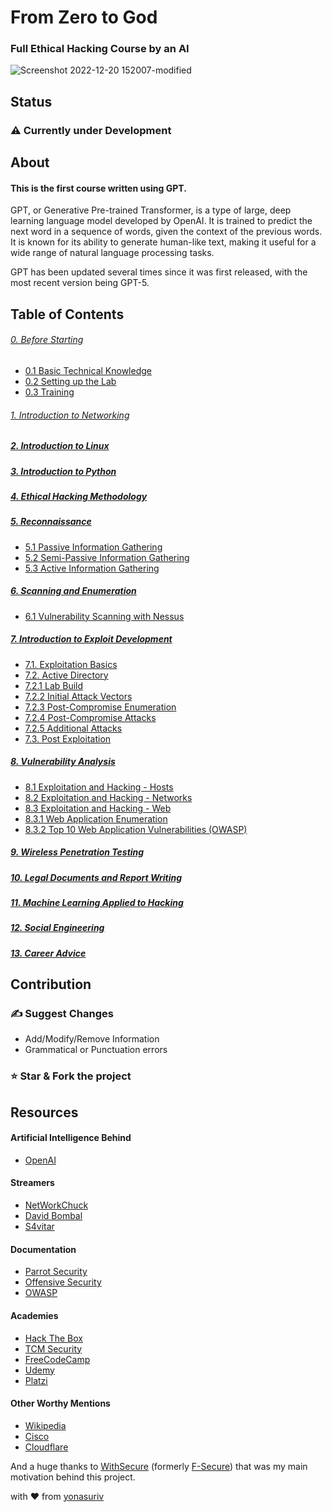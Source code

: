 # From Zero to God 
### Full Ethical Hacking Course by an AI


![Screenshot 2022-12-20 152007-modified](https://user-images.githubusercontent.com/59540565/208688779-99e16e50-d604-42fa-a50b-7f675c58f8c3.png)

## Status
### ⚠️ Currently under Development


## About

#### **This is the first course written using GPT.**

GPT, or Generative Pre-trained Transformer, is a type of large, deep learning language model developed by OpenAI. It is trained to predict the next word in a sequence of words, given the context of the previous words. It is known for its ability to generate human-like text, making it useful for a wide range of natural language processing tasks.

GPT has been updated several times since it was first released, with the most recent version being GPT-5.

## Table of Contents

###### [0. Before Starting](https://github.com/yonasuriv/Ethical-Hacking-Full-Course/blob/main/0.%20Before%20Starting.md)
- [0.1 Basic Technical Knowledge]()
- [0.2 Setting up the Lab](https://github.com/yonasuriv/Ethical-Hacking-Full-Course/blob/main/1.%20Setting%20up%20the%20Lab.md)
- [0.3 Training]()
###### [1. Introduction to Networking](https://github.com/yonasuriv/Ethical-Hacking-Full-Course/blob/main/2.%20Introduction%20to%20Networking.md)
##### [2. Introduction to Linux](https://github.com/yonasuriv/Ethical-Hacking-Full-Course/blob/main/3.%20Introduction%20to%20Linux.md)
##### [3. Introduction to Python](https://github.com/yonasuriv/Ethical-Hacking-Full-Course/blob/main/4.%20Introduction%20to%20Python.md)
##### [4. Ethical Hacking Methodology]()
##### [5. Reconnaissance]()
- [5.1 Passive Information Gathering]()
- [5.2 Semi-Passive Information Gathering]()
- [5.3 Active Information Gathering]()
##### [6.  Scanning and Enumeration]()
- [6.1 Vulnerability Scanning with Nessus]()
##### [7. Introduction to Exploit Development]()
- [7.1. Exploitation Basics]()
- [7.2. Active Directory]()
- [7.2.1 Lab Build]()
- [7.2.2 Initial Attack Vectors]()
- [7.2.3 Post-Compromise Enumeration]()
- [7.2.4 Post-Compromise Attacks]()
- [7.2.5 Additional Attacks]()
- [7.3. Post Exploitation]()
##### [8. Vulnerability Analysis]()
- [8.1 Exploitation and Hacking - Hosts]()
- [8.2 Exploitation and Hacking - Networks]()
- [8.3 Exploitation and Hacking - Web]()
- [8.3.1 Web Application Enumeration]()
- [8.3.2 Top 10 Web Application Vulnerabilities (OWASP)]()
##### [9. Wireless Penetration Testing]()
##### [10. Legal Documents and Report Writing]()
##### [11. Machine Learning Applied to Hacking]()
##### [12. Social Engineering]()
##### [13. Career Advice]()

## Contribution

### ✍️ Suggest Changes 
- Add/Modify/Remove Information
- Grammatical or Punctuation errors

### ⭐ **Star** & **Fork** the project

## Resources

#### Artificial Intelligence Behind
- [OpenAI](https://openai.com/)

#### Streamers
- [NetWorkChuck](https://networkchuck.com/)
- [David Bombal](https://davidbombal.com/)
- [S4vitar](https://www.youtube.com/s4vitar)

#### Documentation
- [Parrot Security](https://parrotsec.org/)
- [Offensive Security](https://www.offensive-security.com/)
- [OWASP](https://owasp.org/)

#### Academies
- [Hack The Box](https://academy.hackthebox.com/)
- [TCM Security](https://academy.tcm-sec.com/)
- [FreeCodeCamp](https://www.freecodecamp.org/learn/)
- [Udemy](https://www.udemy.com/)
- [Platzi](https://platzi.com/)

#### Other Worthy Mentions
- [Wikipedia](https://www.wikipedia.org/)
- [Cisco](https://www.cisco.com/)
- [Cloudflare](https://www.cloudflare.com/learning/)

And a huge thanks to [WithSecure](https://www.withsecure.com/dk-en) (formerly [F-Secure](https://en.wikipedia.org/wiki/F-Secure)) that was my main motivation behind this project.

with ❤️ from [yonasuriv](https://www.yonasuriv.com)